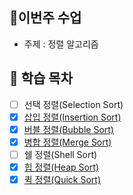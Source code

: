 ## 🌱이번주 수업

- 주제 : 정렬 알고리즘

## 🥹 학습 목차

- [ ] 선택 정렬(Selection Sort) 
- [x] [삽입 정렬(Insertion Sort)](insertion-sort.mp4)
- [x] [버블 정렬(Bubble Sort)](bubble-sort.md)
- [x] [병합 정렬(Merge Sort)](merge-sort.md)
- [ ] 쉘 정렬(Shell Sort) 
- [x] [힙 정렬(Heap Sort)](heap-sort.md)
- [x] [퀵 정렬(Quick Sort)](quick-sort.md)
